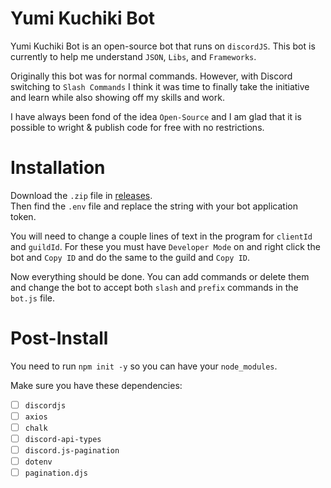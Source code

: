
# Yumi Kuchiki Bot

Yumi Kuchiki Bot is an open-source bot that runs on `discordJS`. This bot is currently to help me understand `JSON`, `Libs`, and `Frameworks`.

Originally this bot was for normal commands. However, with Discord switching to `Slash Commands` I think it was time to finally take the initiative and learn while also showing off my skills and work.

I have always been fond of the idea `Open-Source` and I am glad that it is possible to wright & publish code for free with no restrictions.

# Installation

Download the `.zip` file in [releases](example.com).  
Then find the `.env` file and replace the string with your bot application token.

You will need to change a couple lines of text in the program for `clientId` and `guildId`. For these you must have `Developer Mode` on and right click the bot and `Copy ID` and do the same to the guild and `Copy ID`.

Now everything should be done. You can add commands or delete them and change the bot to accept both `slash` and `prefix` commands in the `bot.js` file.

# Post-Install

You need to run `npm init -y` so you can have your `node_modules`.

Make sure you have these dependencies:

 

 - [ ] `discordjs`
 - [ ] `axios`
 - [ ] `chalk`
 - [ ] `discord-api-types`
 - [ ] `discord.js-pagination`
 - [ ] `dotenv`
 - [ ] `pagination.djs`
